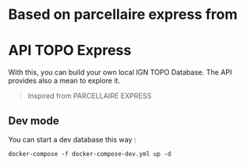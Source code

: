# Based on parcellaire express from 
# API TOPO Express

With this, you can build your own local IGN TOPO Database.
The API provides also a mean to explore it. 

> Inspired from PARCELLAIRE EXPRESS

## Dev mode 

You can start a dev database this way :

`docker-compose -f docker-compose-dev.yml up -d`
